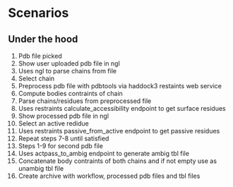 # Scenarios

## Under the hood

1. Pdb file picked
2. Show user uploaded pdb file in ngl
3. Uses ngl to parse chains from file
4. Select chain
5. Preprocess pdb file with pdbtools via haddock3 restaints web service
6. Compute bodies contraints of chain
7. Parse chains/residues from preprocessed file
8. Uses restraints calculate_accessibility endpoint to get surface residues
9. Show processed pdb file in ngl
10. Select an active redidue
11. Uses restraints passive_from_active endpoint to get passive residues
12. Repeat steps 7-8 until satisfied
13. Steps 1-9 for second pdb file
14. Uses actpass_to_ambig endpoint to generate ambig tbl file
15. Concatenate body contraints of both chains and if not empty use as unambig tbl file
16. Create archive with workflow, processed pdb files and tbl files
